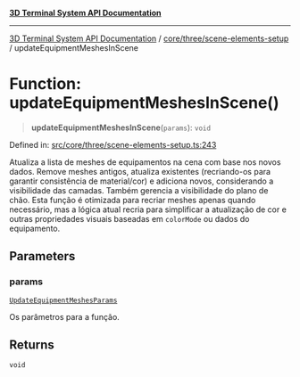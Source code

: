 [**3D Terminal System API Documentation**](../../../../README.md)

***

[3D Terminal System API Documentation](../../../../README.md) / [core/three/scene-elements-setup](../README.md) / updateEquipmentMeshesInScene

# Function: updateEquipmentMeshesInScene()

> **updateEquipmentMeshesInScene**(`params`): `void`

Defined in: [src/core/three/scene-elements-setup.ts:243](https://github.com/Dicommunitas/ThreeJS_Terminal_3D/blob/7212b5be68c3f7954d775adb9932e64d901692b4/src/core/three/scene-elements-setup.ts#L243)

Atualiza a lista de meshes de equipamentos na cena com base nos novos dados.
Remove meshes antigos, atualiza existentes (recriando-os para garantir consistência de material/cor)
e adiciona novos, considerando a visibilidade das camadas. Também gerencia a visibilidade do plano de chão.
Esta função é otimizada para recriar meshes apenas quando necessário, mas a lógica atual recria
para simplificar a atualização de cor e outras propriedades visuais baseadas em `colorMode` ou dados do equipamento.

## Parameters

### params

[`UpdateEquipmentMeshesParams`](../interfaces/UpdateEquipmentMeshesParams.md)

Os parâmetros para a função.

## Returns

`void`
